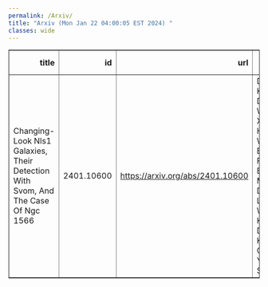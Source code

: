 ```yaml
---
permalink: /Arxiv/
title: "Arxiv (Mon Jan 22 04:00:05 EST 2024) "
classes: wide
---
```

<table border="1" class="dataframe">
  <thead>
    <tr style="text-align: right;">
      <th>title</th>
      <th>id</th>
      <th>url</th>
      <th>authors</th>
      <th>Local Authors</th>
    </tr>
  </thead>
  <tbody>
    <tr>
      <td>Changing-Look Nls1 Galaxies, Their Detection With Svom, And The Case Of   Ngc 1566</td>
      <td>2401.10600</td>
      <td><a href="https://arxiv.org/abs/2401.10600" target="_blank">https://arxiv.org/abs/2401.10600</a></td>
      <td>D. W. Xu, S. Komossa, D. Grupe, J. Wang, L. P. Xin, X. H. Han, J. Y. Wei, J. Y. Bai, E. Bon, F. Cangemi, B. Cordier, M. Dennefeld, L. C. Gallo, W. Kollatschny, De-Feng Kong, M. W. Ochmann, Y. L. Qiu, N. Schartel</td>
      <td>Ji Wang</td>
    </tr>
  </tbody>
</table>